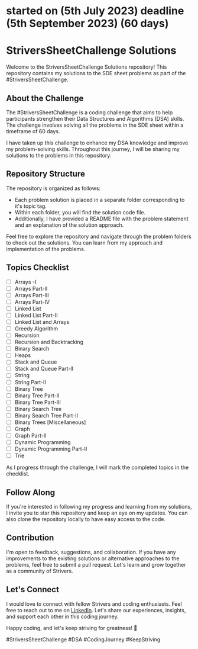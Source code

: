 # started on (5th July 2023) deadline (5th September 2023) (60 days)

StriversSheetChallenge Solutions
================================

Welcome to the StriversSheetChallenge Solutions repository! This repository contains my solutions to the SDE sheet problems as part of the #StriversSheetChallenge.

About the Challenge
-------------------

The #StriversSheetChallenge is a coding challenge that aims to help participants strengthen their Data Structures and Algorithms (DSA) skills. The challenge involves solving all the problems in the SDE sheet within a timeframe of 60 days.

I have taken up this challenge to enhance my DSA knowledge and improve my problem-solving skills. Throughout this journey, I will be sharing my solutions to the problems in this repository.

Repository Structure
--------------------

The repository is organized as follows:

-   Each problem solution is placed in a separate folder corresponding to it's topic tag.
-   Within each folder, you will find the solution code file.
-   Additionally, I have provided a README file with the problem statement and an explanation of the solution approach.

Feel free to explore the repository and navigate through the problem folders to check out the solutions. You can learn from my approach and implementation of the problems.

Topics Checklist
----------------

-   [ ]  Arrays -I
-   [ ]  Arrays Part-II
-   [ ]  Arrays Part-III
-   [ ]  Arrays Part-IV
-   [ ]  Linked List
-   [ ]  Linked List Part-II
-   [ ]  Linked List and Arrays
-   [ ]  Greedy Algorithm
-   [ ]  Recursion
-   [ ]  Recursion and Backtracking
-   [ ]  Binary Search
-   [ ]  Heaps
-   [ ]  Stack and Queue
-   [ ]  Stack and Queue Part-II
-   [ ]  String
-   [ ]  String Part-II
-   [ ]  Binary Tree
-   [ ]  Binary Tree Part-II
-   [ ]  Binary Tree Part-III
-   [ ]  Binary Search Tree
-   [ ]  Binary Search Tree Part-II
-   [ ]  Binary Trees [Miscellaneous]
-   [ ]  Graph
-   [ ]  Graph Part-II
-   [ ]  Dynamic Programming
-   [ ]  Dynamic Programming Part-II
-   [ ]  Trie

As I progress through the challenge, I will mark the completed topics in the checklist.

Follow Along
------------

If you're interested in following my progress and learning from my solutions, I invite you to star this repository and keep an eye on my updates. You can also clone the repository locally to have easy access to the code.

Contribution
------------

I'm open to feedback, suggestions, and collaboration. If you have any improvements to the existing solutions or alternative approaches to the problems, feel free to submit a pull request. Let's learn and grow together as a community of Strivers.

Let's Connect
-------------

I would love to connect with fellow Strivers and coding enthusiasts. Feel free to reach out to me on [LinkedIn](https://www.linkedin.com/in/nishant-jain-8a0247239/). Let's share our experiences, insights, and support each other in this coding journey.

Happy coding, and let's keep striving for greatness! 🌟

#StriversSheetChallenge #DSA #CodingJourney #KeepStriving